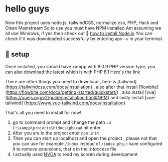 # hello guys

Now this project uses node.js, tailwindCSS, normalize.css, PHP, Hack and Olsen Mainstream
So to use you must have NPM installed.Am assuming we all use Windows, if yes then check out  🧪 [how to install Node.js](https://phoenixnap.com/kb/install-node-js-npm-on-windows) You can check if it was downloaded successfully by entering `npm -v` in your terminal.

## 🦮 setup

Once installed, you should have xampp with 8.0.9 PHP version type, you can also download the latest which is with PHP 8.1 Here's the [link](https://www.apachefriends.org/download.html)

There are other things you need to download , here is [tailwind] (https://tailwindcss.com/docs/installation) , also after that install [flowbite] (https://flowbite.com/docs/getting-started/quickstart/) , also install [vue] (https://vuejs.org/v2/guide/installation.html#NPM) and lastly install [vue-tailwind] (https://www.vue-tailwind.com/docs/installation)

That's all you need to install for now!

1. go to command prompt and change the path `cd C:\xampp\projects\htdocs\phaxad` hit enter 
2. After you are in the  project  enter `npm init`
3. Then you can start up localhost and open the project , please not that you can use for example `/index` instead of `/index.php`, i have configured it to remove extensions, that's in the *.htaccess* file
4. I actually used [NVDA](https://www.nvaccess.org/) to read my screen during development

